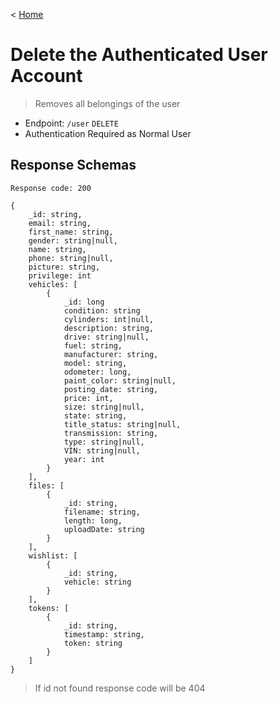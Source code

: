 < [Home](../../BackendAPIs.md#user-endpoints)
# Delete the Authenticated User Account
> Removes all belongings of the user
- Endpoint: `/user` `DELETE`
- Authentication Required as Normal User

## Response Schemas
```
Response code: 200

{
    _id: string,
    email: string,
    first_name: string,
    gender: string|null,
    name: string,
    phone: string|null,
    picture: string,
    privilege: int
    vehicles: [
        {
            _id: long
            condition: string  
            cylinders: int|null, 
            description: string, 
            drive: string|null, 
            fuel: string, 
            manufacturer: string, 
            model: string, 
            odometer: long, 
            paint_color: string|null,
            posting_date: string,
            price: int,
            size: string|null,
            state: string,
            title_status: string|null,
            transmission: string,
            type: string|null,
            VIN: string|null,
            year: int
        }
    ],
    files: [
        {
            _id: string,
            filename: string,
            length: long,
            uploadDate: string
        }
    ],
    wishlist: [
        {
            _id: string,
            vehicle: string
        }
    ],
    tokens: [
        {
            _id: string,
            timestamp: string,
            token: string
        }
    ]
}
```

> If id not found response code will be 404